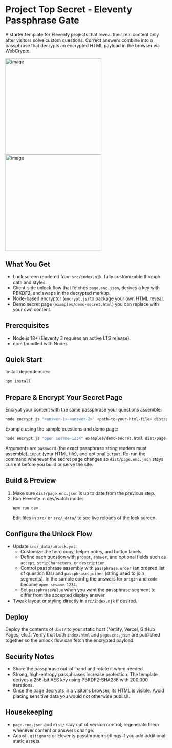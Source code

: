 # Project Top Secret - Eleventy Passphrase Gate

A starter template for Eleventy projects that reveal their real content only after visitors solve custom questions. Correct answers combine into a passphrase that decrypts an encrypted HTML payload in the browser via WebCrypto.

<img height="300" alt="image" src="https://github.com/user-attachments/assets/190e0b04-55ab-4dfd-a4a5-7eb3bd1a174a" />
<img height="300" alt="image" src="https://github.com/user-attachments/assets/88a4fa92-5026-41e7-b58d-ad56e27e0384" />

## What You Get
- Lock screen rendered from `src/index.njk`, fully customizable through data and styles.
- Client-side unlock flow that fetches `page.enc.json`, derives a key with PBKDF2, and swaps in the decrypted markup.
- Node-based encryptor (`encrypt.js`) to package your own HTML reveal.
- Demo secret page (`examples/demo-secret.html`) you can replace with your own content.

## Prerequisites
- Node.js 18+ (Eleventy 3 requires an active LTS release).
- npm (bundled with Node).

## Quick Start
Install dependencies:

```bash
npm install
```

## Prepare & Encrypt Your Secret Page
Encrypt your content with the same passphrase your questions assemble:
```bash
node encrypt.js "<answer-1>-<answer-2>" <path-to-your-html-file> dist/page.enc.json
```
Example using the sample questions and demo page:
```bash
node encrypt.js "open sesame-1234" examples/demo-secret.html dist/page.enc.json
```
Arguments are `password` (the exact passphrase string readers must assemble), `input` (your HTML file), and optional `output`. Re-run the command whenever the secret page changes so `dist/page.enc.json` stays current before you build or serve the site.

## Build & Preview
1. Make sure `dist/page.enc.json` is up to date from the previous step.
2. Run Eleventy in dev/watch mode:
   ```bash
   npm run dev
   ```
   Edit files in `src/` or `src/_data/` to see live reloads of the lock screen.

## Configure the Unlock Flow
- Update `src/_data/unlock.yml`:
  - Customize the hero copy, helper notes, and button labels.
  - Define each question with `prompt`, `answer`, and optional fields such as `accept`, `stripCharacters`, or `description`.
  - Control passphrase assembly with `passphrase.order` (an ordered list of question IDs) and `passphrase.joiner` (string used to join segments). In the sample config the answers for `origin` and `code` become `open sesame-1234`.
  - Set `passphraseValue` when you want the passphrase segment to differ from the accepted display answer.
- Tweak layout or styling directly in `src/index.njk` if desired.

## Deploy
Deploy the contents of `dist/` to your static host (Netlify, Vercel, GitHub Pages, etc.). Verify that both `index.html` and `page.enc.json` are published together so the unlock flow can fetch the encrypted payload.

## Security Notes
- Share the passphrase out-of-band and rotate it when needed.
- Strong, high-entropy passphrases increase protection. The template derives a 256-bit AES key using PBKDF2-SHA256 with 200,000 iterations.
- Once the page decrypts in a visitor's browser, its HTML is visible. Avoid placing sensitive data you would not otherwise publish.

## Housekeeping
- `page.enc.json` and `dist/` stay out of version control; regenerate them whenever content or answers change.
- Adjust `.gitignore` or Eleventy passthrough settings if you add additional static assets.
